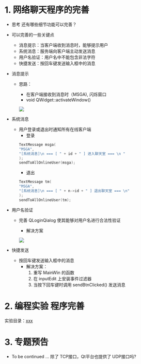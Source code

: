 # 1. 网络聊天程序的完善
- 思考
    还有哪些细节功能可以完善？

- 可以完善的一些关键点
    - 消息提示：当客户端收到消息时，能够提示用户
    - 系统消息：服务端向客户端主动发送消息
    - 用户名验证：用户名中不能包含非法字符
    - 快捷发送：按回车键发送输入框中的消息

- 消息提示
    - 思路：
        - 在客户端接收到消息时（MSGA), 闪烁窗口
        - void QWidget::activateWindow()

        ![](_v_images_/.png)

- 系统消息
    - 用户登录或退出时通知所有在线客户端
        - 登录
        ```c
        TextMessage msga(
        "MSGA",
        "[系统消息]\n === [ " + id + " ] 进入聊天室 === \n "
        );
        sendToAllOnlineUser(msga);
        ```
        - 退出
        ```c
        TextMessage tm(
        "MSGA",
        "[系统消息]\n === [ " + n->id + " ] 退出聊天室 === \n"
        );
        sendToAllOnlineUser(tm);
        ```

- 用户名验证
    - 完善 QLoginQialog 使其能够对用户名进行合法性验证
        - 解决方案

        ![](_v_images_/.png)

- 快捷发送
    - 按回车键发送输入框中的消息
        - 解决方案：
            1. 重写 MainWin 的函数
            2. 在 inputEdit 上安装事件过滤器
            3. 当按下回车键时调用 sendBtnClicked() 发送消息

# 2. 编程实验 程序完善
实验目录：[xxx](vx_attachments\xxx)

# 3. 专题预告
-  To be continued ...
    除了 TCP接口，Qt平台也提供了 UDP接口吗?
